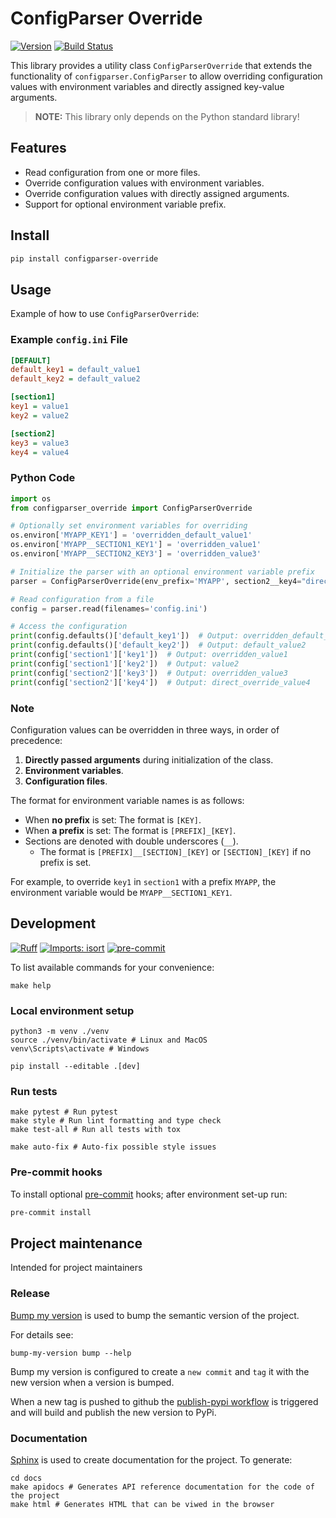 # ConfigParser Override

[![Version](https://img.shields.io/pypi/v/configparser-override?color=blue)](https://pypi.org/project/configparser-override/)
[![Build Status](https://github.com/RicNord/configparser-override/actions/workflows/ci.yaml/badge.svg)](https://github.com/RicNord/configparser-override/actions)

This library provides a utility class `ConfigParserOverride` that extends the
functionality of `configparser.ConfigParser` to allow overriding configuration
values with environment variables and directly assigned key-value arguments.

> **NOTE:** This library only depends on the Python standard library!

## Features

- Read configuration from one or more files.
- Override configuration values with environment variables.
- Override configuration values with directly assigned arguments.
- Support for optional environment variable prefix.

## Install

```sh
pip install configparser-override
```

## Usage

Example of how to use `ConfigParserOverride`:

### Example `config.ini` File

```ini
[DEFAULT]
default_key1 = default_value1
default_key2 = default_value2

[section1]
key1 = value1
key2 = value2

[section2]
key3 = value3
key4 = value4
```

### Python Code

```python
import os
from configparser_override import ConfigParserOverride

# Optionally set environment variables for overriding
os.environ['MYAPP_KEY1'] = 'overridden_default_value1'
os.environ['MYAPP__SECTION1_KEY1'] = 'overridden_value1'
os.environ['MYAPP__SECTION2_KEY3'] = 'overridden_value3'

# Initialize the parser with an optional environment variable prefix
parser = ConfigParserOverride(env_prefix='MYAPP', section2__key4="direct_override_value4")

# Read configuration from a file
config = parser.read(filenames='config.ini')

# Access the configuration
print(config.defaults()['default_key1'])  # Output: overridden_default_value1
print(config.defaults()['default_key2'])  # Output: default_value2
print(config['section1']['key1'])  # Output: overridden_value1
print(config['section1']['key2'])  # Output: value2
print(config['section2']['key3'])  # Output: overridden_value3
print(config['section2']['key4'])  # Output: direct_override_value4
```

### Note

Configuration values can be overridden in three ways, in order of precedence:

1. **Directly passed arguments** during initialization of the class.
2. **Environment variables**.
3. **Configuration files**.

The format for environment variable names is as follows:

- When **no prefix** is set: The format is `[KEY]`.
- When **a prefix** is set: The format is `[PREFIX]_[KEY]`.
- Sections are denoted with double underscores (`__`).
  - The format is `[PREFIX]__[SECTION]_[KEY]` or `[SECTION]_[KEY]` if no prefix
    is set.

For example, to override `key1` in `section1` with a prefix `MYAPP`, the
environment variable would be `MYAPP__SECTION1_KEY1`.

## Development

[![Ruff](https://img.shields.io/endpoint?url=https://raw.githubusercontent.com/charliermarsh/ruff/main/assets/badge/v2.json)](https://github.com/astral-sh/ruff)
[![Imports: isort](https://img.shields.io/badge/%20imports-isort-%231674b1?style=flat&labelColor=ef8336)](https://pycqa.github.io/isort/)
[![pre-commit](https://img.shields.io/badge/pre--commit-enabled-brightgreen?logo=pre-commit)](https://github.com/pre-commit/pre-commit)

To list available commands for your convenience:

```shell
make help
```

### Local environment setup

```shell
python3 -m venv ./venv
source ./venv/bin/activate # Linux and MacOS
venv\Scripts\activate # Windows

pip install --editable .[dev]
```

### Run tests

```shell
make pytest # Run pytest
make style # Run lint formatting and type check
make test-all # Run all tests with tox

make auto-fix # Auto-fix possible style issues
```

### Pre-commit hooks

To install optional [pre-commit](https://pre-commit.com/) hooks; after
environment set-up run:

```bash
pre-commit install
```

## Project maintenance

Intended for project maintainers

### Release

[Bump my version](https://callowayproject.github.io/bump-my-version/) is used
to bump the semantic version of the project.

For details see:

```shell
bump-my-version bump --help
```

Bump my version is configured to create a `new commit` and `tag` it with the
new version when a version is bumped.

When a new tag is pushed to github the
[publish-pypi workflow](./.github/workflows/publish-pypi.yaml) is triggered and
will build and publish the new version to PyPi.

### Documentation

[Sphinx](https://www.sphinx-doc.org/) is used to create documentation for the
project. To generate:

```shell
cd docs
make apidocs # Generates API reference documentation for the code of the project
make html # Generates HTML that can be viwed in the browser
```
